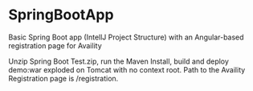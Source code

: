 # SpringBootApp
Basic Spring Boot app (IntellJ Project Structure) with an Angular-based registration page for Availity

Unzip Spring Boot Test.zip, run the Maven Install, build and deploy demo:war exploded on Tomcat with no context root. Path to the Availity Registration page is /registration.
